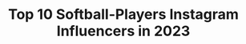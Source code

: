 ---
title: Top 10 Softball-Players Instagram Influencers in 2023
description: >-
  Find top softball-players Instagram influencers in 2023. Most popular hashtags: #softball #tiktok #softballplayer.
platform: Instagram
hits: 27
text_top: Analyze the top-rated Instagram accounts on inBeat.
text_bottom: Our database aggregates 27 Instagram influencers like this for you to collaborate.
profiles:
  - username: "deviedev"
    fullname: >-
      DevieDev
    bio: >-
      ▪️Boy mom to Onyx ▪️Former @husker_softball player ▪️Boss ✨ ▪️Owner of @shopdevieco ▪️Fitness Enthusiast 💎Young Queen on her hustle 💎 Los Angeles, CA
    location: "United States"
    followers: 5390
    engagement: 707
    commentsToLikes: 0.105591
    id: ckaotg02yvrts0i78vfjiin9p
    verified: false
    hashtags: "#bossbabes, #girlbosses, #fruitsnackchallenge, #womeninbusiness"
  - username: "nikki_____p"
    fullname: >-
      Nicole Pendley
    bio: >-
      New Mexico/Oklahoma/Mississippi OU Softball Alumni 2X National Champion Graduate assistant @hailstatesb Professional softball player @auprosports
    location: "United States"
    followers: 15409
    engagement: 571
    commentsToLikes: 0.012913
    id: ck5c9jcn3bjao0i11tfan6s68
    verified: false
    hashtags: "#womensupportingwomen"
  - username: "shelbypendley"
    fullname: >-
      shelby (pendley) McCranie
    bio: >-
      Professional softball player USSSA Pride & @auprosports New Mexico/Oklahoma/Florida/Japan Boomer Sooner ❤️Ethan McCranie❤️
    location: "United States"
    followers: 13683
    engagement: 557
    commentsToLikes: 0.012356
    id: ck5hhetus7umu0i11ypy4oe5f
    verified: false
    hashtags: "#firstyathlete, #firstyfastpitch"
  - username: "aj_andrews_"
    fullname: >-
      A.J. Andrews
    bio: >-
      💫Yoncé of Softball ⚡️LSU softball Alum ⚡️Professional softball player @auprosports ⚡️Tv Hostess ⚡️Motivational Speaker 📧 aj@a3ventures.net
    location: "United States"
    followers: 39923
    engagement: 414
    commentsToLikes: 0.028485
    id: ck1386wyfes4i0i19lng8xdzl
    verified: true
    hashtags: "#athlete, #outfield, #training, #motivation"
  - username: "ivaanagram"
    fullname: >-
      Ivy 🇧🇬 🇺🇸
    bio: >-
      • National softball player • 5 times national softball champion • 3 time holder Bulgarian softball cup • DM for collaboration • windsurf teacher
    location: ""
    followers: 34575
    engagement: 544
    commentsToLikes: 0.005562
    id: ck8wgbxk9h2ql0j78txtbriqx
    verified: false
    hashtags: "#tiktok, #video, #quarantine, #stayhome"
  - username: "khollataylor"
    fullname: >-
      🅚🅗🅐🅛🅐
    bio: >-
      ArTist: KhMarTay 🎤 Professional Softball Player 17’🇨🇭18’ 🇳🇿 19’ 🇺🇸 @calsb and @caltfxc Alumni🐻💛💙 Remember this Viral Vid ⤵️
    location: "United States"
    followers: 6120
    engagement: 586
    commentsToLikes: 0.135515
    id: ck5hh1uq65yas0i11pd3et87q
    verified: false
    hashtags: "#2020"
  - username: "meganwiggins25"
    fullname: >-
      Megan Wiggins
    bio: >-
      🚨@ugasoftball Alumni 🚨@usssafloridapride Professional softball player 🚨@auprosports professional athlete 🚨Antique & vintage enthusiast
    location: "United States"
    followers: 10385
    engagement: 429
    commentsToLikes: 0.025616
    id: ck1386ukserrw0i19eoq58z3o
    verified: false
    hashtags: "#127longestyardsale, #beunlimited, #pride, #lgbtq"
  - username: "ua2112"
    fullname: >-
      Kelly Kretschman OLY
    bio: >-
      2x Olympian Gold Medalist ‘04 2008 Silver Medalist 13 year NPF Player 3 year Japan Professional Softball Player Current team: @todamedics
    location: "United States"
    followers: 11276
    engagement: 1030
    commentsToLikes: 0.008311
    id: ck5c9j983bj240i119rlfirwe
    verified: false
    hashtags: ""
  - username: "loloevans13"
    fullname: >-
      Lauren “Lolo” Evans
    bio: >-
      •University of South Florida Softball Alum🐂 •Great Britain Softball🇬🇧
    location: "United States"
    followers: 5934
    engagement: 1271
    commentsToLikes: 0.040880
    id: ck15ra9p66xnj0i19o73dhqfm
    verified: false
    hashtags: "#dog, #beautiful, #cute, #ocean"
  - username: "softballtiktoks"
    fullname: >-
      #1 Softball Tik Tok Account
    bio: >-
      Posting fun & creative SoftballTikToks DM + Tag to be featured FOLLOW @logankellyofficial (feature of the week) #softballtiktoks
    location: ""
    followers: 18012
    engagement: 1644
    commentsToLikes: 0.006058
    id: ck8szf1kio6si0j78l3hzlhh0
    verified: false
    hashtags: "#softballstrong, #tiktok, #tiktokgirls, #tiktokstars"
---